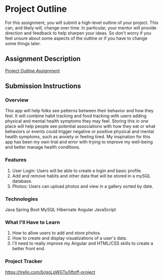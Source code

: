 # Project Outline
For this assignment, you will submit a high-level outline of your project. This can, and likely will, change over time. In particular, your mentor will provide direction and feedback to help sharpen your ideas. So don't worry if you feel unsure about some aspects of the outline or if you have to change some things later.

## Assignment Description
[Project Outline Assignment](https://education.launchcode.org/liftoff/modules/assignments/project-outline)

## Submission Instructions

### Overview
This app will help folks see patterns between their behavior and how they feel.
It will combine habit tracking and food tracking with users adding physical and mental health symptoms they may feel.
Storing this in one place will help people see potential associations with how they eat or what behaviors or events could trigger negative or positive physical and mental health symptoms, such as anxiety or feeling tired.
My inspiration for this app has been my own trial and error with trying to improve my well-being and better manage health conditions.

### Features
1. User Login: Users will be able to create a login and basic profile.
2. Add and remove habits and other data that will be stored in a mySQL database.
3. Photos: Users can upload photos and view in a gallery sorted by date.

### Technologies
Java
Spring Boot
MySQL
Hibernate
Angular
JavaScript

### What I'll Have to Learn
1. How to allow users to add and store photos.
2. How to create and display visualizations of a user's data.
3. I'll need to really improve my Angular and HTML/CSS skills to create a better front end.

### Project Tracker
https://trello.com/b/goLpWGTs/liftoff-project
